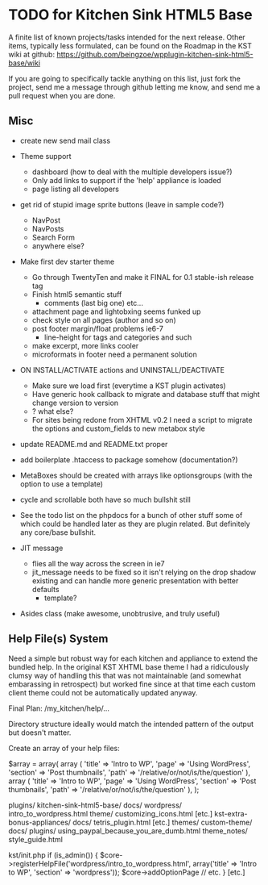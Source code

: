 # TODO for Kitchen Sink HTML5 Base #

A finite list of known projects/tasks intended for the next release.
Other items, typically less formulated, can be found on the Roadmap in the
KST wiki at github: https://github.com/beingzoe/wpplugin-kitchen-sink-html5-base/wiki

If you are going to specifically tackle anything on this list, just
fork the project, send me a message through github letting me know,
and send me a pull request when you are done.


## Misc ##

* create new send mail class

* Theme support
  * dashboard (how to deal with the multiple developers issue?)
  * Only add links to support if the 'help' appliance is loaded
  * page listing all developers

* get rid of stupid image sprite buttons (leave in sample code?)
  * NavPost
  * NavPosts
  * Search Form
  * anywhere else?

* Make first dev starter theme
  * Go through TwentyTen and make it FINAL for 0.1 stable-ish release tag
  * Finish html5 semantic stuff
    * comments (last big one) etc...
  * attachment page and lightobxing seems funked up
  * check style on all pages (author and so on)
  * post footer margin/float problems ie6-7
    * line-height for tags and categories and such
  * make excerpt, more links cooler
  * microformats in footer need a permanent solution


* ON INSTALL/ACTIVATE actions and UNINSTALL/DEACTIVATE
  * Make sure we load first (everytime a KST plugin activates)
  * Have generic hook callback to migrate and database stuff that might change version to version
  * ? what else?
  * For sites being redone from XHTML v0.2 I need a script to migrate the options and custom_fields to new metabox style

* update README.md and README.txt proper

* add boilerplate .htaccess to package somehow (documentation?)

* MetaBoxes should be created with arrays like optionsgroups (with the option to use a template)

* cycle and scrollable both have so much bullshit still

* See the todo list on the phpdocs for a bunch of other stuff some of which
  could be handled later as they are plugin related. But definitely any
  core/base bullshit.

* JIT message
  * flies all the way across the screen in ie7
  * jit_message needs to be fixed so it isn't relying on the drop shadow existing and can handle more generic presentation with better defaults
    * template?

* Asides class (make awesome, unobtrusive, and truly useful)


## Help File(s) System ##

Need a simple but robust way for each kitchen and appliance to extend the bundled
help. In the original KST XHTML base theme I had a ridiculously clumsy way of
handling this that was not maintainable (and somewhat embarassing in retrospect)
but worked fine since at that time each custom client theme could not be
automatically updated anyway.

Final Plan:
/my_kitchen/help/...

Directory structure ideally would match the intended pattern of the output
but doesn't matter.

Create an array of your help files:

$array = array(
            array (
                'title' => 'Intro to WP',
                'page' => 'Using WordPress',
                'section' => 'Post thumbnails',
                'path' => '/relative/or/not/is/the/question'
                ),
            array (
                'title' => 'Intro to WP',
                'page' => 'Using WordPress',
                'section' => 'Post thumbnails',
                'path' => '/relative/or/not/is/the/question'
                ),
);



plugins/
  kitchen-sink-html5-base/
    docs/
      wordpress/
        intro_to_wordpress.html
      theme/
        customizing_icons.html
      [etc.]
  kst-extra-bonus-appliances/
    docs/
      tetris_plugin.html
      [etc.]
themes/
  custom-theme/
    docs/
      plugins/
        using_paypal_because_you_are_dumb.html
      theme_notes/
        style_guide.html

kst/init.php
if (is_admin()) {
  $core->registerHelpFile('wordpress/intro_to_wordpress.html', array('title' => 'Intro to WP', 'section' => 'wordpress'));
  $core->addOptionPage // etc.
}
  [etc.]

